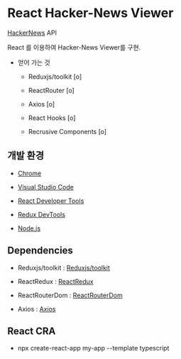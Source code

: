 #  React Hacker-News Viewer

  

[HackerNews](https://github.com/tastejs/hacker-news-pwas/blob/master/docs/api.md/) API

  

React 를 이용하여 Hacker-News Viewer를 구현.

  

- 얻어 가는 것

  

	- Reduxjs/toolkit [o]

	  

	- ReactRouter [o]

	  

	- Axios [o]

	  

	- React Hooks [o]

	
	- Recrusive Components [o]

  
  

##  개발 환경

  

- [Chrome](https://www.google.com/intl/ko/chrome/)

  

- [Visual Studio Code](https://code.visualstudio.com/)

  

- [React Developer Tools](https://chrome.google.com/webstore/detail/react-developer-tools/fmkadmapgofadopljbjfkapdkoienihi?hl=ko)

- [Redux DevTools](https://chrome.google.com/webstore/detail/redux-devtools/lmhkpmbekcpmknklioeibfkpmmfibljd?hl=ko)

  

- [Node.js](https://nodejs.org/ko/)

  

##  Dependencies

  

- Reduxjs/toolkit : [Reduxjs/toolkit](https://www.npmjs.com/package/@reduxjs/toolkit)


- ReactRedux : [ReactRedux](https://www.npmjs.com/package/react-redux)

  

- ReactRouterDom : [ReactRouterDom](https://www.npmjs.com/package/react-router-dom)

  

- Axios : [Axios](https://www.npmjs.com/package/axios)

  
## React CRA
 - npx create-react-app my-app --template typescript